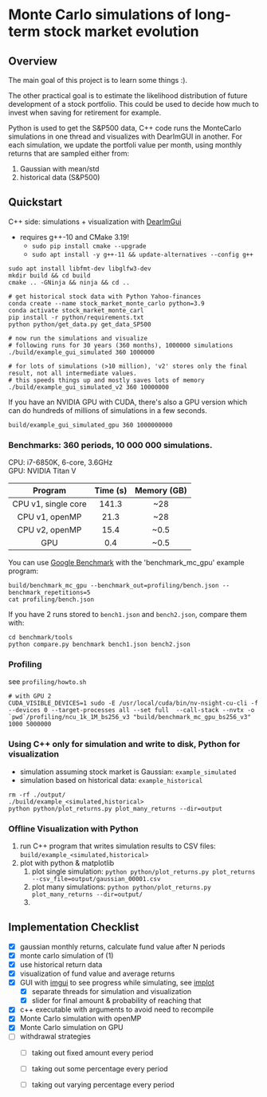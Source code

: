 # Monte Carlo simulations of long-term stock market evolution

## Overview

The main goal of this project is to learn some things :).

The other practical goal is to estimate the likelihood distribution of future development of a stock portfolio. This
could be used to decide how much to invest when saving for retirement for example.

Python is used to get the S&P500 data, C++ code runs the MonteCarlo simulations in one thread and visualizes with
DearImGUI in another. For each simulation, we update the portfoli value per month, using monthly returns that are
sampled either from:

1. Gaussian with mean/std
2. historical data (S&P500)

## Quickstart

C++ side: simulations + visualization with [DearImGui](https://github.com/ocornut/imgui)

- requires g++-10 and CMake 3.19!
    - `sudo pip install cmake --upgrade`
    - `sudo apt install -y g++-11 && update-alternatives --config g++`

```
sudo apt install libfmt-dev libglfw3-dev
mkdir build && cd build
cmake .. -GNinja && ninja && cd ..

# get historical stock data with Python Yahoo-finances
conda create --name stock_market_monte_carlo python=3.9
conda activate stock_market_monte_carl
pip install -r python/requirements.txt
python python/get_data.py get_data_SP500

# now run the simulations and visualize
# following runs for 30 years (360 months), 1000000 simulations
./build/example_gui_simulated 360 1000000

# for lots of simulations (>10 million), 'v2' stores only the final result, not all intermediate values.
# this speeds things up and mostly saves lots of memory
./build/example_gui_simulated_v2 360 10000000
```

If you have an NVIDIA GPU with CUDA, there's also a GPU version which can do hundreds of millions of simulations in a few seconds. 

```
build/example_gui_simulated_gpu 360 1000000000
```

### Benchmarks: 360 periods, 10 000 000 simulations.

CPU: i7-6850K, 6-core, 3.6GHz  
GPU: NVIDIA Titan V

|       Program       | Time (s) | Memory (GB) |
|:-------------------:|:--------:|:-----------:|
| CPU v1, single core |  141.3   |     ~28     |
|   CPU v1, openMP    |   21.3   |     ~28     |
|   CPU v2, openMP    |   15.4   |    ~0.5     |
|         GPU         |   0.4    |    ~0.5     |

You can use [Google Benchmark](https://github.com/google/benchmark) with the 'benchmark_mc_gpu' example program:
```
build/benchmark_mc_gpu --benchmark_out=profiling/bench.json --benchmark_repetitions=5
cat profiling/bench.json
```
If you have 2 runs stored to `bench1.json` and `bench2.json`, compare them with:
```
cd benchmark/tools
python compare.py benchmark bench1.json bench2.json
```

### Profiling
see `profiling/howto.sh`
```
# with GPU 2
CUDA_VISIBLE_DEVICES=1 sudo -E /usr/local/cuda/bin/nv-nsight-cu-cli -f --devices 0 --target-processes all --set full  --call-stack --nvtx -o `pwd`/profiling/ncu_1k_1M_bs256_v3 "build/benchmark_mc_gpu_bs256_v3" 1000 5000000
```

### Using C++ only for simulation and write to disk, Python for visualization

- simulation assuming stock market is Gaussian: `example_simulated`
- simulation based on historical data: `example_historical`

```
rm -rf ./output/
./build/example_<simulated,historical>
python python/plot_returns.py plot_many_returns --dir=output
```

### Offline Visualization with Python

1. run C++ program that writes simulation results to CSV files: `build/example_<simulated,historical>`
2. plot with python & matplotlib
    1. plot single simulation: `python python/plot_returns.py plot_returns --csv_file=output/gaussian_00001.csv`
    2. plot many simulations: `python python/plot_returns.py plot_many_returns --dir=output/`
    3.

## Implementation Checklist

- [x] gaussian monthly returns, calculate fund value after N periods
- [x] monte carlo simulation of (1)
- [x] use historical return data
- [x] visualization of fund value and average returns
- [x] GUI with [imgui](https://github.com/ocornut/imgui) to see progress while simulating,
  see [implot](https://github.com/epezent/implot)
    - [x] separate threads for simulation and visualization
    - [x] slider for final amount & probability of reaching that
- [x] c++ executable with arguments to avoid need to recompile
- [x] Monte Carlo simulation with openMP
- [x] Monte Carlo simulation on GPU
- [ ] withdrawal strategies
    - [ ] taking out fixed amount every period
    - [ ] taking out some percentage every period
    - [ ] taking out varying percentage every period


